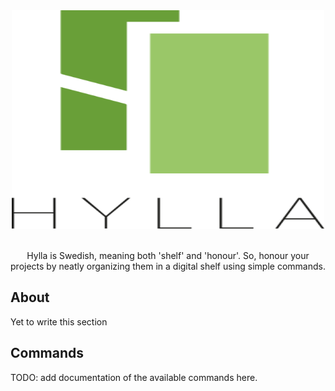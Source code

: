 <div align="center">
	<img width="500" height="350" src="media/logo.svg" alt="Hylla">
  <br>
  <br>
  <p>
    Hylla is Swedish, meaning both 'shelf' and 'honour'.
    So, honour your projects by neatly organizing them in a digital shelf using simple commands.
  </p>
</div>

## About
Yet to write this section

## Commands
TODO: add documentation of the available commands here.
